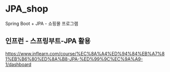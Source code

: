# JPA_shop
Spring Boot + JPA - 쇼핑몰 프로그램

## 인프런 - 스프링부트-JPA 활용
https://www.inflearn.com/course/%EC%8A%A4%ED%94%84%EB%A7%81%EB%B6%80%ED%8A%B8-JPA-%ED%99%9C%EC%9A%A9-1/dashboard
